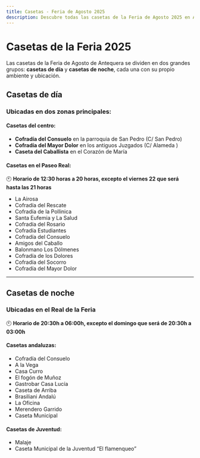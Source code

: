 ```yaml
---
title: Casetas - Feria de Agosto 2025
description: Descubre todas las casetas de la Feria de Agosto 2025 en Antequera. Centro, Paseo Real y Recinto Ferial con toda la información actualizada.
---
```


# Casetas de la Feria 2025

Las casetas de la Feria de Agosto de Antequera se dividen en dos grandes grupos: **casetas de día** y **casetas de noche**, cada una con su propio ambiente y ubicación.

## Casetas de día

### Ubicadas en dos zonas principales:

#### Casetas del centro:
- **Cofradía del Consuelo** en la parroquia de San Pedro (C/ San Pedro)
- **Cofradía del Mayor Dolor** en los antiguos Juzgados (C/ Alameda )
- **Caseta del Caballista** en el Corazón de María

#### Casetas en el Paseo Real:
🕙 **Horario de 12:30 horas a 20 horas, excepto el viernes 22 que será hasta las 21 horas** 
- La Airosa
- Cofradía del Rescate
- Cofradía de la Pollinica
- Santa Eufemia y La Salud
- Cofradía del Rosario
- Cofradía Estudiantes
- Cofradía del Consuelo
- Amigos del Caballo
- Balonmano Los Dólmenes
- Cofradía de los Dolores
- Cofradía del Socorro
- Cofradía del Mayor Dolor

---

## Casetas de noche

### Ubicadas en el Real de la Feria
🕙 **Horario de 20:30h a 06:00h, excepto el domingo que será de 20:30h a 03:00h**

#### Casetas andaluzas:
- Cofradía del Consuelo
- A la Vega
- Casa Curro
- El fogón de Muñoz
- Gastrobar Casa Lucía
- Caseta de Arriba
- Brasiliani Andalú
- La Oficina
- Merendero Garrido
- Caseta Municipal

#### Casetas de Juventud:
- Malaje
- Caseta Municipal de la Juventud “El flamenqueo”
